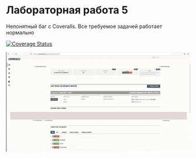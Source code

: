 # Лабораторная работа 5

Непонятный баг с Coveralls. Все требуемое задачей работает нормально

[![Coverage Status](https://coveralls.io/repos/github/lXuskl/lab05/badge.svg?branch=master)](https://coveralls.io/github/lXuskl/lab05?branch=master)

![Непонятный баг с Coveralls. test работает нормально](https://github.com/lXuskl/lab05/blob/master/%D0%A1%D0%BD%D0%B8%D0%BC%D0%BE%D0%BA%20%D1%8D%D0%BA%D1%80%D0%B0%D0%BD%D0%B0%20%D0%BE%D1%82%202022-06-03%2017-50-05.png)
